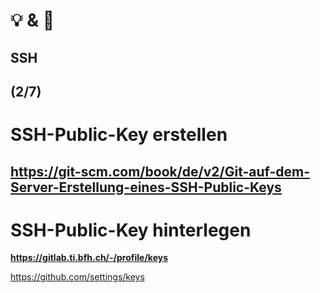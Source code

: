 # 💡 & 💪

## SSH

(2/7)
--
# SSH-Public-Key erstellen 

https://git-scm.com/book/de/v2/Git-auf-dem-Server-Erstellung-eines-SSH-Public-Keys
--
# SSH-Public-Key hinterlegen

**https://gitlab.ti.bfh.ch/-/profile/keys**

https://github.com/settings/keys
